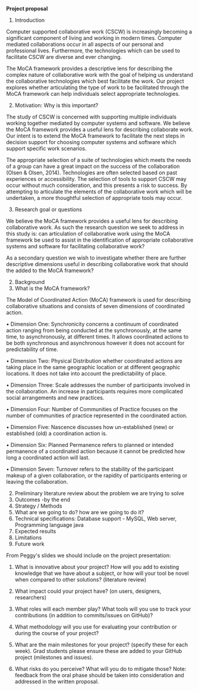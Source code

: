 **Project proposal**

1. Introduction

Computer supported collaborative work (CSCW) is increasingly becoming a significant component of living and working in modern times. Computer mediated collaborations occur in all aspects of our personal and professional lives. Furthermore, the technologies which can be used to facilitate CSCW are diverse and ever changing.  

The MoCA framework provides a descriptive lens for describing the complex nature of collaborative work with the goal of helping us understand the collaborative technologies which best facilitate the work. Our project explores whether articulating the type of work to be facilitated through the MoCA framework can help individuals select appropriate technologies. 

 2. Motivation: Why is this important? 

The study of CSCW is concerned with supporting multiple individuals working together mediated by computer systems and software. We believe the MoCA framework provides a useful lens for describing collaborate work. Our intent is to extend the MoCA framework to facilitate the next steps in decision support for choosing computer systems and software which support specific work scenarios. 

The appropriate selection of a suite of technologies which meets the needs of a group can have a great impact on the success of the collaboration (Olsen & Olsen, 2014). Technologies are often selected based on past experiences or accessibility. The selection of tools to support CSCW may occur without much consideration, and this presents a risk to success. By attempting to articulate the elements of the collaborative work which will be undertaken, a more thoughtful selection of appropriate tools may occur.

 3. Research goal or questions

We believe the MoCA framework provides a useful lens for describing collaborative work. As such the research question we seek to address in this study is: can articulation of collaborative work using the MoCA framework be used to assist in the identification of appropriate collaborative systems and software for facilitating collaborative work?  

As a secondary question we wish to investigate whether there are further descriptive dimensions useful in describing collaborative work that should the added to the MoCA framework?

2. Background
 1. What is the MoCA framework?
 
The Model of Coordinated Action (MoCA) framework is used for describing collaborative situations and consists of seven dimensions of coordinated action.

•	Dimension One: Synchronicity concerns a continuum of coordinated action ranging from being conducted at the synchronously, at the same time, to asynchronously, at different times. It allows coordinated actions to be both synchronous and asynchronous however it does not account for predictability of time.

•	Dimension Two: Physical Distribution whether coordinated actions are taking place in the same geographic location or at different geographic locations. It does not take into account the predictability of place.

•	Dimension Three: Scale addresses the number of participants involved in the collaboration. An increase in participants requires more complicated social arrangements and new practices.

•	Dimension Four: Number of Communities of Practice focuses on the number of communities of practice represented in the coordinated action. 

•	Dimension Five: Nascence discusses how un-established (new) or established (old) a coordination action is. 

•	Dimension Six: Planned Permanence refers to planned or intended permanence of a coordinated action because it cannot be predicted how long a coordinated action will last. 

•	Dimension Seven: Turnover refers to the stability of the participant makeup of a given collaboration, or the rapidity of participants entering or leaving the collaboration.

2. Preliminary literature review about the problem we are trying to solve 
 3. Outcomes -by the end
3. Strategy / Methods
 1. What are we going to do? how are we going to do it? 
 2. Technical specifications: Database support  - MySQL, Web server,  Programming language java
4. Expected results
5. Limitations
6. Future work 

From Peggy's slides we should include on the project presentation: 

1. What is innovative about your project? How will you add to existing knowledge that we have about a subject, or how will your tool be novel when compared to other solutions? (literature review)
2. What impact could your project have? (on users, designers, researchers)

3. What roles will each member play? What tools will you use to track your contributions (in addition to commits/issues on GitHub)?

4. What methodology will you use for evaluating your contribution or during the course of your project?

5. What are the main milestones for your project? (specify these for each week). Grad students please ensure these are added to your GitHub project (milestones and issues).

6. What risks do you perceive? What will you do to mitigate those?
Note: feedback from the oral phase should be taken into consideration and addressed in the written proposal.
 
 
